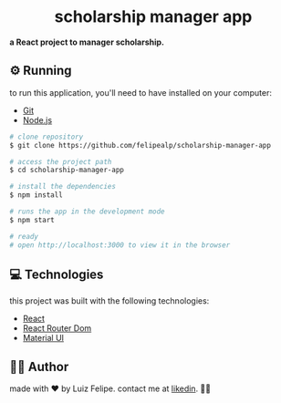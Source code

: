 <h1 align="center">scholarship manager app</h1>

**a React project to manager scholarship.**

## ⚙️ Running

to run this application, you'll need to have installed on your computer:

- [Git](https://git-scm.com)
-  [Node.js](https://nodejs.org/en/)

```bash
# clone repository
$ git clone https://github.com/felipealp/scholarship-manager-app

# access the project path
$ cd scholarship-manager-app

# install the dependencies
$ npm install

# runs the app in the development mode
$ npm start

# ready
# open http://localhost:3000 to view it in the browser
```

## 💻 Technologies

this project was built with the following technologies:

- [React](https://pt-br.reactjs.org/)
- [React Router Dom](https://github.com/ReactTraining/react-router)
- [Material UI](https://material-ui.com/)

## 👨‍💻 Author

made with ❤ by Luiz Felipe.
contact me at [likedin](https://www.linkedin.com/in/felipealp).
💛👋

